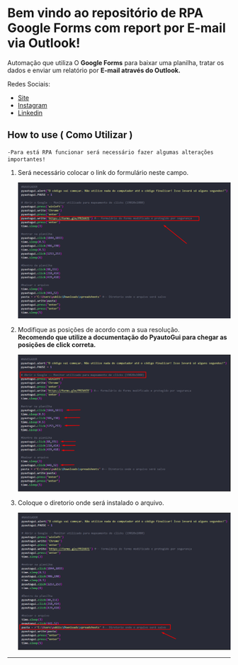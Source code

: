 # Bem vindo ao repositório de RPA Google Forms com report por E-mail via Outlook!
Automação que utiliza O **Google Forms** para baixar uma planilha, tratar os dados  e enviar um relatório por **E-mail  através do Outlook.**

Redes Sociais:
* [Site](https://eloquent-mayer-345dc7.netlify.app/)
* [Instagram](https://www.instagram.com/claudiogfez/)
* [Linkedin](https://www.linkedin.com/in/clcostaf/)

## How to use ( Como Utilizar )
	-Para está RPA funcionar será necessário fazer algumas alterações importantes!

1. Será necessário colocar o link do formulário neste campo.

    ![step1](images/step1.png)

2. Modifique as posições de acordo com a sua resolução.  
	**Recomendo que utilize a documentação do PyautoGui para chegar as posições de click correta.**

    ![step2](images/step2.png)

3. Coloque o diretorio onde será instalado o arquivo.

	![step3](images/step3.png)
---